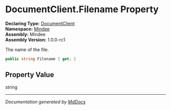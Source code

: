 ﻿<!--  
  <auto-generated>   
    The contents of this file were generated by a tool.  
    Changes to this file may be list if the file is regenerated  
  </auto-generated>   
-->

# DocumentClient.Filename Property

**Declaring Type:** [DocumentClient](../index.md)  
**Namespace:** [Mindee](../../index.md)  
**Assembly:** Mindee  
**Assembly Version:** 1.0.0\-rc1

The name of the file.

```csharp
public string Filename { get; }
```

## Property Value

string

___

*Documentation generated by [MdDocs](https://github.com/ap0llo/mddocs)*
